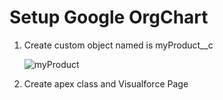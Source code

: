 # Setup Google OrgChart

<ol>
<li>Create custom object named is myProduct__c</li>

![myProduct](https://cloud.githubusercontent.com/assets/11204504/6385776/7a13f8ac-bda1-11e4-81bd-13d8a0ccc419.png)

<li>Create apex class and Visualforce Page</li>
</ol>

